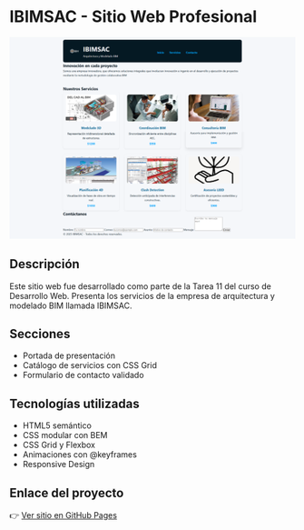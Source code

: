 # IBIMSAC - Sitio Web Profesional

![Captura del sitio](img/captura.png)

## Descripción
Este sitio web fue desarrollado como parte de la Tarea 11 del curso de Desarrollo Web. Presenta los servicios de la empresa de arquitectura y modelado BIM llamada IBIMSAC.

## Secciones
- Portada de presentación
- Catálogo de servicios con CSS Grid
- Formulario de contacto validado

## Tecnologías utilizadas
- HTML5 semántico
- CSS modular con BEM
- CSS Grid y Flexbox
- Animaciones con @keyframes
- Responsive Design

## Enlace del proyecto
👉 [Ver sitio en GitHub Pages](https://sebs1707.github.io/IBIMSAC-Arquitectura_y_modelado_BIM/)
